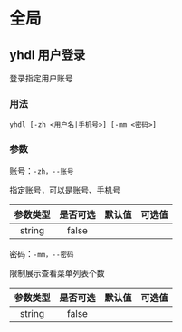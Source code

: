 # 全局

## yhdl 用户登录

登录指定用户账号

### 用法

`yhdl [-zh <用户名|手机号>] [-mm <密码>]`

### 参数

账号：`-zh，--账号`

指定账号，可以是账号、手机号

| 参数类型 | 是否可选 | 默认值 | 可选值 |
| :------: | :------: | :----: | :----: |
|  string  |  false   |        |        |

密码：`-mm，--密码`

限制展示查看菜单列表个数

| 参数类型 | 是否可选 | 默认值 | 可选值 |
| :------: | :------: | :----: | :----: |
|  string  |  false   |        |        |
